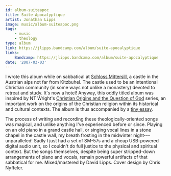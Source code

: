 ```yaml
---
id: album-suiteapoc
title: Suite Apocalyptique
artist: Jonathan Lipps
image: music/album-suiteapoc.png
tags:
    - music
    - theology
type: album
link: https://jlipps.bandcamp.com/album/suite-apocalyptique
links:
    Bandcamp: https://jlipps.bandcamp.com/album/suite-apocalyptique
date: '2007-03-03'
---
```


I wrote this album while on sabbatical at [Schloss
Mittersill](https://www.schloss-mittersill.com/), a castle in the Austrian alps not far from
Kitzbuhel. The castle used to be an intentional Christian community (in some ways not unlike
a monastery) devoted to retreat and study. It's now a hotel! Anyway, this oddly titled album was
inspired by NT Wright's [Christian Origins and the Question of
God](https://www.goodreads.com/series/70497-christian-origins-and-the-question-of-god) series, an
important work on the origins of the Christian religion within its historical and cultural
contexts. The album is thus accompanied by a [tiny
essay](/_public/downloads/suite-apocalyptique.pdf).

The process of writing and recording these theologically-oriented songs was magical, and unlike
anything I've experienced before or since. Playing on an old piano in a grand castle hall, or
singing vocal lines in a stone chapel in the castle wall, my breath frosting in the midwinter
night---unparalleled! Sadly I just had a set of SM-57s and a cheap USB-powered digital audio unit,
so I couldn't do full justice to the physical and spiritual context. But the songs themselves,
despite being super stripped-down arrangements of piano and vocals, remain powerful artifacts of
that sabbatical for me. Mixed/mastered by David Lipps. Cover design by Chris Nyffeler.
